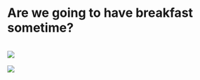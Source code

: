 <h1>Are we going to have breakfast sometime?</h1>
<br>
<a href="https://github.com/anuraghazra/github-readme-stats">
  <img src="https://github-readme-stats.vercel.app/api/?username=guimaraf&theme=dark"/>
</a>
<br>
<br>
<a href="https://github.com/anuraghazra/github-readme-stats">
  <img src="https://github-readme-stats.vercel.app/api/top-langs/?username=guimaraf&layout=compact&theme=dark"/>
</a>
<br>
<br>
<!--strike></strike-->